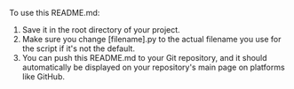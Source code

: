 To use this README.md:

1. Save it in the root directory of your project.
2. Make sure you change [filename].py to the actual filename you use for the script if it's not the default.
3. You can push this README.md to your Git repository, and it should automatically be displayed on your repository's main page on platforms like GitHub.
